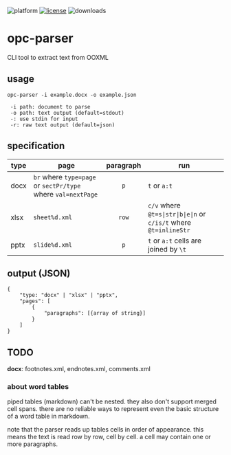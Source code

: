 ![platform](https://img.shields.io/static/v1?label=platform&message=mac-intel%20|%20mac-arm%20|%20win-64&color=blue)
[![license](https://img.shields.io/github/license/miyako/opc-parser)](LICENSE)
![downloads](https://img.shields.io/github/downloads/miyako/opc-parser/total)

# opc-parser
CLI tool to extract text from OOXML

## usage

```
opc-parser -i example.docx -o example.json

 -i path: document to parse
 -o path: text output (default=stdout)
 -: use stdin for input
 -r: raw text output (default=json)
```

## specification

|type|page|paragraph|run|
|-|-|:-:|-|
|docx|`br` where `type=page` or `sectPr/type` where `val=nextPage`|`p`|`t` or `a:t`
|xlsx|`sheet%d.xml`|`row`|`c/v` where `@t=s\|str\|b\|e\|n` or `c/is/t` where `@t=inlineStr`|
|pptx|`slide%d.xml`|`p`|`t` or `a:t` cells are joined by `\t`|


## output (JSON)

```
{
    "type: "docx" | "xlsx" | "pptx",
    "pages": [
        {
            "paragraphs": [{array of string}]
        }
    ]
}
```

## TODO

**docx**: footnotes.xml, endnotes.xml, comments.xml

### about word tables 

piped tables (markdown) can't be nested. they also don't support merged cell spans. there are no reliable ways to represent even the basic structure of a word table in markdown.

note that the parser reads up tables cells in order of appearance. this means the text is read row by row, cell by cell. a cell may contain one or more paragraphs.
